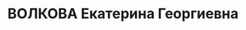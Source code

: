 ---
title: ВОЛКОВА Екатерина Георгиевна
description: "(? - ?) \n  Социал-демократ. По делу \"Союзного Бюро меньшевиков\".\
  \ \n  Участие в соц. сопротивлении требует уточнения. \n  (Муж - Волков Иван Григорьевич)."
---